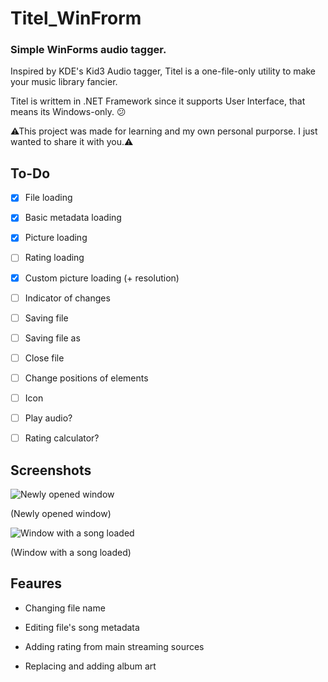 # Titel_WinFrorm

### Simple WinForms audio tagger.

Inspired by KDE's Kid3 Audio tagger, Titel is a one-file-only utility to make your music library fancier.

Titel is writtem in .NET Framework since it supports User Interface, that means its Windows-only. 😕

⚠This project was made for learning and my own personal purporse. I just wanted to share it with you.⚠

## To-Do

* [x] File loading
- [x] Basic metadata loading

- [x] Picture loading

- [ ] Rating loading

- [x] Custom picture loading (+ resolution)

- [ ] Indicator of changes

- [ ] Saving file

- [ ] Saving file as

- [ ] Close file

- [ ] Change positions of elements

- [ ] Icon

- [ ] Play audio?

- [ ] Rating calculator?



## Screenshots

![Newly opened window](https://github.com/pisekpiskovec/Titel_WinFrorm/blob/master/Titel%20(WinFrorm)/readme_resources/titel_new_window.png)

(Newly opened window)

![Window with a song loaded](https://github.com/pisekpiskovec/Titel_WinFrorm/blob/master/Titel%20(WinFrorm)/readme_resources/audio_loaded_unchanged.png)

(Window with a song loaded)



## Feaures

* Changing file name

* Editing file's song metadata

* Adding rating from main streaming sources

* Replacing and adding album art

